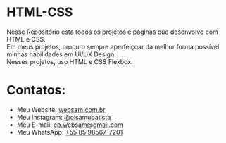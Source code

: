# HTML-CSS

Nesse Repositório esta todos os projetos e paginas que desenvolvo com HTML e CSS.<br>
Em meus projetos, procuro sempre aperfeiçoar da melhor forma possível minhas habilidades em UI/UX Design.<br>
Nesses projetos, uso HTML e CSS Flexbox.
<br>
# Contatos:

<ul>
  <li>Meu Website: <a href="https://websam.com.br">websam.com.br</a></li>
  <li>Meu Instagram: <a href="https://www.instagram.com/oisamubatista/">@oisamubatista</a></li>
  <li>Meu E-mail: <a href="mailto:cp.websam@gmail.com">cp.websam@gmail.com</a></li>
  <li>Meu WhatsApp: <a href="https://wa.me/+5585985677201">+55 85 98567-7201</a></li>
</ul>
